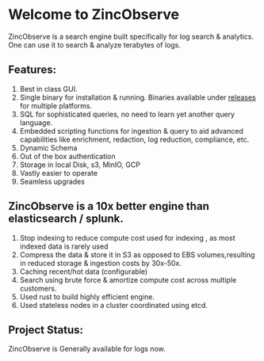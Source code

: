 # Welcome to ZincObserve

ZincObserve is a search engine built specifically for log search & analytics. One can use it to search & analyze terabytes of logs.

## Features:
1. Best in class GUI.
1. Single binary for installation & running. Binaries available under [releases](https://github.com/zinclabs/zincobserve/releases) for multiple platforms.
1. SQL for sophisticated queries, no need to learn yet another query language.
1. Embedded scripting functions for ingestion & query to aid advanced capabilities like enrichment, redaction, log reduction, compliance, etc.
1. Dynamic Schema
1. Out of the box authentication
1. Storage in local Disk, s3, MinIO, GCP
1. Vastly easier to operate
1. Seamless upgrades

## ZincObserve is a 10x better engine than elasticsearch / splunk.

1. Stop indexing to reduce compute cost used for indexing , as most indexed data is rarely used
1. Compress the data & store it in S3 as opposed to EBS volumes,resulting in reduced storage & ingestion costs by 30x-50x.
1. Caching recent/hot data (configurable)
1. Search using brute force & amortize compute cost across multiple customers.
1. Used rust to build highly efficient engine. 
1. Used stateless nodes in a cluster coordinated using etcd.


## Project Status:

ZincObserve is Generally available for logs now. 
